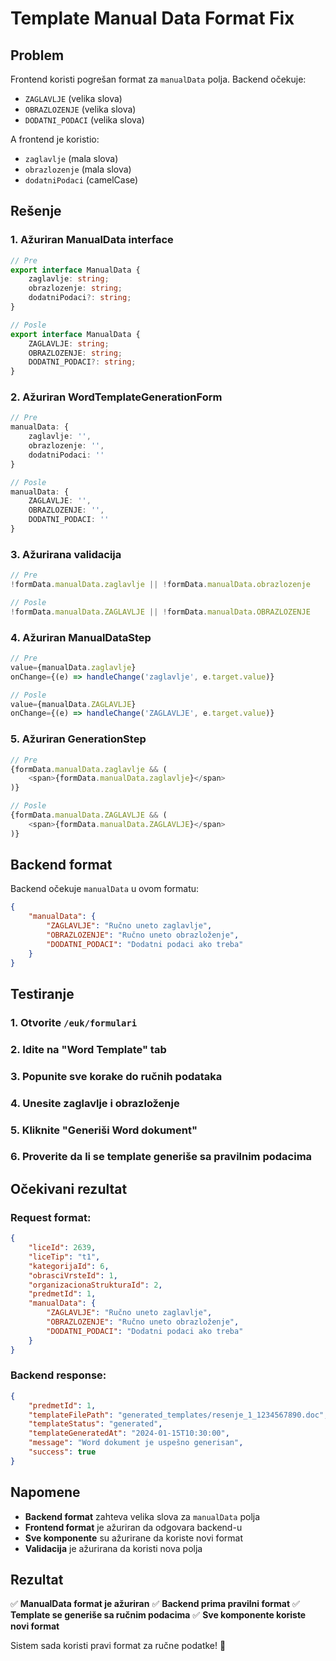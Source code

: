 # Template Manual Data Format Fix

## Problem
Frontend koristi pogrešan format za `manualData` polja. Backend očekuje:
- `ZAGLAVLJE` (velika slova)
- `OBRAZLOZENJE` (velika slova)
- `DODATNI_PODACI` (velika slova)

A frontend je koristio:
- `zaglavlje` (mala slova)
- `obrazlozenje` (mala slova)
- `dodatniPodaci` (camelCase)

## Rešenje

### **1. Ažuriran ManualData interface**
```typescript
// Pre
export interface ManualData {
    zaglavlje: string;
    obrazlozenje: string;
    dodatniPodaci?: string;
}

// Posle
export interface ManualData {
    ZAGLAVLJE: string;
    OBRAZLOZENJE: string;
    DODATNI_PODACI?: string;
}
```

### **2. Ažuriran WordTemplateGenerationForm**
```typescript
// Pre
manualData: {
    zaglavlje: '',
    obrazlozenje: '',
    dodatniPodaci: ''
}

// Posle
manualData: {
    ZAGLAVLJE: '',
    OBRAZLOZENJE: '',
    DODATNI_PODACI: ''
}
```

### **3. Ažurirana validacija**
```typescript
// Pre
!formData.manualData.zaglavlje || !formData.manualData.obrazlozenje

// Posle
!formData.manualData.ZAGLAVLJE || !formData.manualData.OBRAZLOZENJE
```

### **4. Ažuriran ManualDataStep**
```typescript
// Pre
value={manualData.zaglavlje}
onChange={(e) => handleChange('zaglavlje', e.target.value)}

// Posle
value={manualData.ZAGLAVLJE}
onChange={(e) => handleChange('ZAGLAVLJE', e.target.value)}
```

### **5. Ažuriran GenerationStep**
```typescript
// Pre
{formData.manualData.zaglavlje && (
    <span>{formData.manualData.zaglavlje}</span>
)}

// Posle
{formData.manualData.ZAGLAVLJE && (
    <span>{formData.manualData.ZAGLAVLJE}</span>
)}
```

## Backend format

Backend očekuje `manualData` u ovom formatu:
```json
{
    "manualData": {
        "ZAGLAVLJE": "Ručno uneto zaglavlje",
        "OBRAZLOZENJE": "Ručno uneto obrazloženje",
        "DODATNI_PODACI": "Dodatni podaci ako treba"
    }
}
```

## Testiranje

### **1. Otvorite `/euk/formulari`**
### **2. Idite na "Word Template" tab**
### **3. Popunite sve korake do ručnih podataka**
### **4. Unesite zaglavlje i obrazloženje**
### **5. Kliknite "Generiši Word dokument"**
### **6. Proverite da li se template generiše sa pravilnim podacima**

## Očekivani rezultat

### **Request format:**
```json
{
    "liceId": 2639,
    "liceTip": "t1",
    "kategorijaId": 6,
    "obrasciVrsteId": 1,
    "organizacionaStrukturaId": 2,
    "predmetId": 1,
    "manualData": {
        "ZAGLAVLJE": "Ručno uneto zaglavlje",
        "OBRAZLOZENJE": "Ručno uneto obrazloženje",
        "DODATNI_PODACI": "Dodatni podaci ako treba"
    }
}
```

### **Backend response:**
```json
{
    "predmetId": 1,
    "templateFilePath": "generated_templates/resenje_1_1234567890.doc",
    "templateStatus": "generated",
    "templateGeneratedAt": "2024-01-15T10:30:00",
    "message": "Word dokument je uspešno generisan",
    "success": true
}
```

## Napomene

- **Backend format** zahteva velika slova za `manualData` polja
- **Frontend format** je ažuriran da odgovara backend-u
- **Sve komponente** su ažurirane da koriste novi format
- **Validacija** je ažurirana da koristi nova polja

## Rezultat

✅ **ManualData format je ažuriran**
✅ **Backend prima pravilni format**
✅ **Template se generiše sa ručnim podacima**
✅ **Sve komponente koriste novi format**

Sistem sada koristi pravi format za ručne podatke! 🚀
